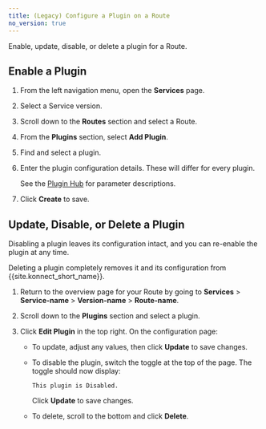 ```yaml
---
title: (Legacy) Configure a Plugin on a Route
no_version: true
---
```

<!-- vale off -->
Enable, update, disable, or delete a plugin for a Route.

## Enable a Plugin

1. From the left navigation menu, open the **Services** page.

2. Select a Service version.

3. Scroll down to the **Routes** section and select a Route.

4. From the **Plugins** section, select **Add Plugin**.

5. Find and select a plugin.

6. Enter the plugin configuration details. These will differ for every plugin.

    See the [Plugin Hub](/hub) for parameter descriptions.

7. Click **Create** to save.

## Update, Disable, or Delete a Plugin

Disabling a plugin leaves its configuration intact, and you can re-enable the
plugin at any time.

Deleting a plugin completely removes it and its configuration from
{{site.konnect_short_name}}.

1. Return to the overview page for your Route by going to **Services** >
**Service-name** > **Version-name** > **Route-name**.

2. Scroll down to the **Plugins** section and select a plugin.

4. Click **Edit Plugin** in the top right. On the configuration page:

    * To update, adjust any values, then click **Update** to save changes.

    * To disable the plugin, switch the toggle at the top of the page. The
    toggle should now display:

        ```
        This plugin is Disabled.
        ```

        Click **Update** to save changes.

    * To delete, scroll to the bottom and click **Delete**.
